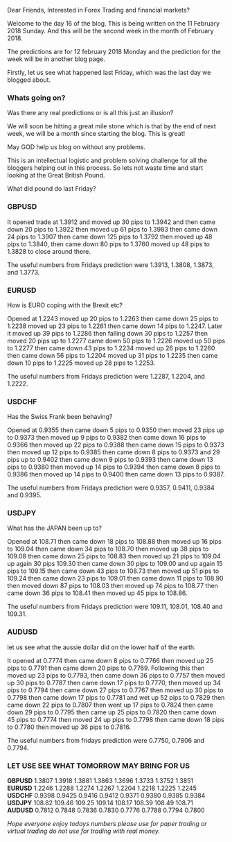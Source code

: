 Dear Friends,
Interested in Forex Trading and financial markets?

Welcome to the day 16 of the blog. This is being written on the 11 February 2018 Sunday. And this will be the second week in the month of February 2018.

The predictions are for 12 february 2018 Monday and the prediction for the week will be in another blog page. 

Firstly, let us see what happened last Friday, which was the last day we blogged about. 

### Whats going on?
Was there any real predictions or is all this just an illusion?

We will soon be hitting a great mile stone which is that by the end of next week, we will be a month since
starting the blog. This is great!

May GOD help us blog on without any problems.

This is an intellectual logistic and problem solving challenge for all the bloggers helping out in this process.
So lets not waste time and start looking at the Great British Pound.

What did pound do last Friday?

### GBPUSD

It opened trade at 1.3912 and moved up 30 pips to 1.3942 and then came down 20 pips to 1.3922 then moved 
up 61 pips to 1.3983 then came down 24 pips to 1.3907 then came down 125 pips to 1.3792 then moved up 48 pips to  1.3840, then came down 80 pips to 1.3760 moved up 48 pips to 1.3828 to close around there.

The useful numbers from Fridays prediction were 1.3913, 1.3808, 1.3873, and 1.3773. 

### EURUSD 

How is EURO coping with the Brexit etc?

Opened at 1.2243 moved up 20 pips to 1.2263 then came down 25 pips to 1.2238 moved up 23 pips to 1.2261 then came down 14 pips to 1.2247. Later it moved up 39 pips to 1.2286 then falling down 30 pips to 1.2257 then moved 20 pips up to 1.2277 came down 50 pips to 1.2226 moved up 50 pips to 1.2277 then came down 43 pips to 1.2234 moved up 26 pips to 1.2260 then came down 56 pips to 1.2204 moved up 31 pips to 1.2235 then came down 10 pips to 1.2225 moved up 28 pips to 1.2253.

The useful numbers from Fridays prediction were 1.2287, 1.2204, and 1.2222.

### USDCHF 

Has the Swiss Frank been behaving?

Opened at 0.9355 then came down 5 pips to 0.9350 then moved 23 pips up to 0.9373 then moved up 9 pips to 0.9382 then 
came down 16 pips to 0.9366 then moved up 22 pips to 0.9388 then came down 15 pips to 0.9373 then moved up 12 pips to 0.9385 then came down 8 pips to 0.9373 and 29 pips up to 0.9402 then came down 9 pips to 0.9393 then came down 13 pips to 0.9380 then moved up 14 pips to 0.9394 then came down 8 pips to 0.9386 then moved up 14 pips to 0.9400 then came down 13 pips to 0.9387.

The useful numbers from Fridays prediction were 0.9357, 0.9411, 0.9384 and 0.9395.

### USDJPY 

What has the JAPAN been up to?

Opened at 108.71 then came down 18 pips to 108.88 then moved up 16 pips to 109.04 then came down 34 pips to 108.70 then moved up 38 pips to 109.08 then came down 25 pips to 108.83 then moved up 21 pips to 109.04 up again 30 pips  109.30 then came down 30 pips to 109.00 and up again 15 pips to 109.15 then came down 43 pips to 108.73 then moved up 51 pips to 109.24 then came down 23 pips to 109.01 then came down 11 pips to 108.90 then moved down 87 pips to 108.03 then moved up 74 pips to 108.77 then came down 36 pips to 108.41 then moved up 45 pips to 108.86.

The useful numbers from Fridays prediction were 109.11, 108.01, 108.40 and 109.31. 

### AUDUSD 

let us see what the aussie dollar did on the lower half of the earth.

It opened at 0.7774 then came down 8 pips to 0.7766 then moved up 25 pips to 0.7791 then came down 20 pips to 0.7769. Following this then moved up 23 pips to 0.7793, then came down 36 pips to 0.7757 then moved up 30 pips to 0.7787 then came down 17 pips to 0.7770, then moved up 34 pips to 0.7794 then came down 27 pips to 0.7767 then moved up 30 pips to 0.7798 then came down 17 pips to 0.7781 and wet up 52 pips to 0.7829 then came down 22 pips to 0.7807 then went up 17 pips to 0.7824 then came down 29 pips to 0.7795 then came up 25 pips to 0.7820 then came down 45 pips to 0.7774 then moved 24 up pips to 0.7798 then came down 18 pips to 0.7780 then moved up 36 pips to 0.7816.

The useful numbers from fridays prediction were 0.7750, 0.7806 and 0.7794. 

### LET USE SEE WHAT TOMORROW MAY BRING FOR US

**GBPUSD** 1.3807    1.3918    1.3881    1.3863    1.3696    1.3733    1.3752    1.3851  
**EURUSD** 1.2246    1.2288    1.2274    1.2267    1.2204    1.2218    1.2225    1.2245  
**USDCHF** 0.9398    0.9425    0.9416    0.9412    0.9371    0.9380    0.9385    0.9384  
**USDJPY** 108.82    109.46    109.25    109.14    108.17    108.39    108.49    108.71  
**AUDUSD** 0.7812    0.7848    0.7836    0.7830    0.7776    0.7788    0.7794    0.7800

_Hope everyone enjoy todays numbers please use for paper trading or virtual trading do not use for trading with real money._